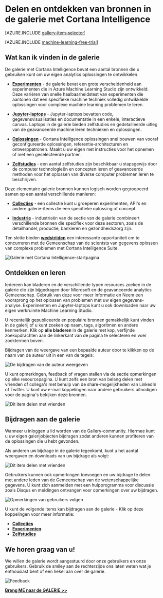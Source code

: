 <properties
    pageTitle="Galerie met Cortana Intelligence | Microsoft Azure"
    description="Analytics bronnen en meer in de galerie met Cortana intelligentie ontdekken en delen. Leer van anderen en maak uw eigen bijdragen aan de Gemeenschap."
    services="machine-learning"
    documentationCenter=""
    authors="garyericson"
    manager="jhubbard"
    editor="cgronlun"/>

<tags
    ms.service="machine-learning"
    ms.workload="data-services"
    ms.tgt_pltfrm="na"
    ms.devlang="na"
    ms.topic="article"
    ms.date="10/13/2016"
    ms.author="roopalik;garye"/>


# <a name="share-and-discover-resources-in-the-cortana-intelligence-gallery"></a>Delen en ontdekken van bronnen in de galerie met Cortana Intelligence

[AZURE.INCLUDE [gallery-item-selector](../../includes/machine-learning-gallery-item-selector.md)]

<!-- separating these 2 includes -->

[AZURE.INCLUDE [machine-learning-free-trial](../../includes/machine-learning-free-trial.md)]

## <a name="what-can-i-find-in-the-gallery"></a>Wat kan ik vinden in de galerie

De galerie met Cortana Intelligence bevat een aantal bronnen die u gebruiken kunt om uw eigen analytics oplossingen te ontwikkelen.

- **[Experimenten](machine-learning-gallery-experiments.md)** - de galerie bevat een grote verscheidenheid aan experimenten die in Azure Machine Learning Studio zijn ontwikkeld. Deze variëren van snelle haalbaarheidstest van experimenten die aantonen dat een specifieke machine techniek volledig ontwikkelde oplossingen voor complexe machine learning problemen te leren.

- **[Jupyter-laptops](machine-learning-gallery-jupyter-notebooks.md)** - Jupyter-laptops bevatten code, gegevensvisualisaties en documentatie in een enkele, interactieve canvas.
Laptops in de galerie bieden zelfstudies en gedetailleerde uitleg van de geavanceerde machine leren technieken en oplossingen.

<!--
- **[Machine Learning APIs](https://machine-learning-gallery-apis.md)** - An experiment developed in Azure Machine Learning can be launched as a web service so that the analytics model can be accessed by others through a set of REST APIs. A variety of these APIs are available in the Gallery, such as a product recommendation engine or cloud-based face and speech recognition.
-->

-  **[Oplossingen](machine-learning-gallery-solutions.md)** - Cortana Intelligence oplossingen snel bouwen van vooraf geconfigureerde oplossingen, referentie-architecturen en ontwerppatronen. Maakt u uw eigen met instructies voor het opnemen of met een geselecteerde partner.

- **[Zelfstudies](machine-learning-gallery-tutorials.md)** - een aantal zelfstudies zijn beschikbaar u stapsgewijs door de computer technologieën en concepten leren of geavanceerde methoden voor het oplossen van diverse computer problemen leren te beschrijven.

Deze elementaire galerie bronnen kunnen logisch worden gegroepeerd samen op een aantal verschillende manieren:

- **[Collecties](machine-learning-gallery-collections.md)** - een collectie kunt u groeperen experimenten, API's en andere galerie-items die een specifieke oplossing of concept.

- **[Industrie](machine-learning-gallery-industries.md)** - industrieën van de sectie van de galerie combineert verschillende bronnen die specifiek voor deze sectoren, zoals de detailhandel, productie, bankieren en gezondheidszorg zijn.

Ten slotte bieden **[wedstrijden](machine-learning-gallery-competitions.md)** een interessante opportuniteit om te concurreren met de Gemeenschap van de scientsts van gegevens oplossen van complexe problemen met Cortana Intelligence Suite.

![Galerie met Cortana Intelligence-startpagina](media\machine-learning-gallery-how-to-use-contribute-publish\gallery-home-page.png)

## <a name="discover-and-learn"></a>Ontdekken en leren

Iedereen kan bladeren en de verschillende typen resources zoeken in de galerie die zijn bijgedragen door Microsoft en de geavanceerde analytics Gemeenschap.
Gebruik van deze voor meer informatie en Neem een voorsprong op het oplossen van problemen met uw eigen gegevens-analyse.
Experimenten en Jupyter-laptops kunt u ook downloaden naar uw eigen werkruimte Machine Learning Studio.

U recentelijk gepubliceerde en populaire bronnen gemakkelijk kunt vinden in de galerij of u kunt zoeken op naam, tags, algoritmen en andere kenmerken.
Klik op **alle bladeren** in de galerie met kop, verfijnde zoekopdrachten aan de linkerkant van de pagina te selecteren en voer zoektermen boven.

Bijdragen van de weergave van een bepaalde auteur door te klikken op de naam van de auteur uit in een van de tegels:

![De bijdragen van de auteur weergeven](media\machine-learning-gallery-how-to-use-contribute-publish\view-by-author.png)


U kunt opmerkingen, feedback of vragen stellen via de sectie opmerkingen op elke resourcepagina.
U kunt zelfs een bron van belang delen met vrienden of collega's met behulp van de share-mogelijkheden van LinkedIn of Twitter.
U kunt uw e-mail koppelingen naar andere gebruikers uitnodigen voor de pagina's bekijken deze bronnen.

![Dit item delen met vrienden](media\machine-learning-gallery-how-to-use-contribute-publish\comment-and-share.png)


## <a name="contribute-to-the-gallery"></a>Bijdragen aan de galerie

Wanneer u inloggen u lid worden van de Gallery-community. Hiermee kunt u uw eigen galerijobjecten bijdragen zodat anderen kunnen profiteren van de oplossingen die u hebt gevonden.

Als anderen uw bijdrage in de galerie tegenkomt, kunt u het aantal weergaven en downloads van uw bijdrage als volgt:

![Dit item delen met vrienden](media\machine-learning-gallery-how-to-use-contribute-publish\view-and-download-counts.png)

Gebruikers kunnen ook opmerkingen toevoegen en uw bijdrage te delen met andere leden van de Gemeenschap van de wetenschappelijke gegevens.
U kunt zich aanmelden met een hulpprogramma voor discussie zoals Disqus en meldingen ontvangen voor opmerkingen over uw bijdragen.

![Opmerkingen van gebruikers volgen](media\machine-learning-gallery-how-to-use-contribute-publish\follow-comments.png)

U kunt de volgende items kan bijdragen aan de galerie - Klik op deze koppelingen voor meer informatie:

- **[Collecties](machine-learning-gallery-collections.md#contribute)**
- **[Experimenten](machine-learning-gallery-experiments.md#contribute)**
- **[Zelfstudies](machine-learning-gallery-tutorials.md#contribute)**


## <a name="we-want-to-hear-from-you"></a>We horen graag van u!
We willen de galerie wordt aangestuurd door onze gebruikers en onze gebruikers. Gebruik de smiley aan de rechterzijde ons laten weten wat je enthousiast bent of een hekel aan over de galerie.  

![Feedback](./media/machine-learning-gallery-how-to-use-contribute-publish/feedback.png)


**[Breng ME naar de GALERIE >>](http://gallery.cortanaintelligence.com)**
